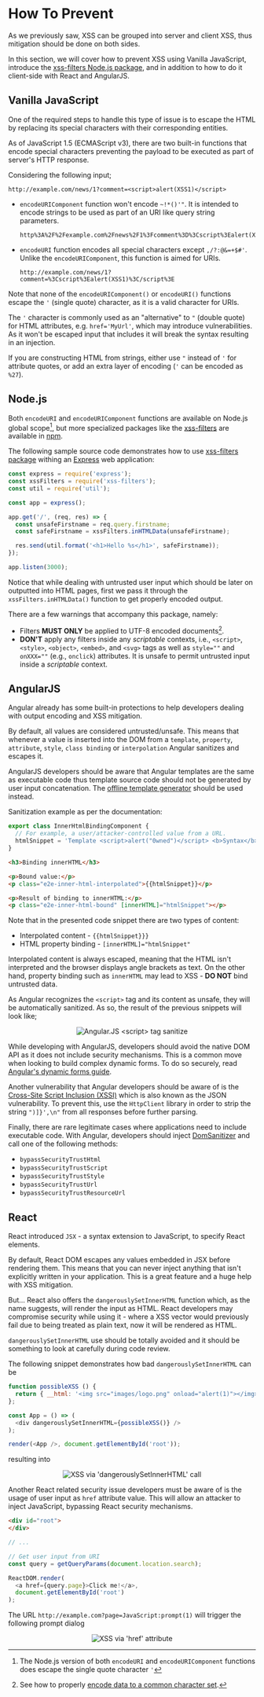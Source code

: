How To Prevent
==============

As we previously saw, XSS can be grouped into server and client XSS, thus
mitigation should be done on both sides.

In this section, we will cover how to prevent XSS using Vanilla JavaScript,
introduce the [xss-filters Node.js package][1], and in addition to how to do it
client-side with React and AngularJS.

## Vanilla JavaScript

One of the required steps to handle this type of issue is to escape the HTML by
replacing its special characters with their corresponding entities.

As of JavaScript 1.5 (ECMAScript v3), there are two built-in functions that
encode special characters preventing the payload to be executed as part of
server's HTTP response.

Considering the following input;

```
http://example.com/news/1?comment=<script>alert(XSS1)</script>
```

* `encodeURIComponent` function won't encode `~!*()'"`. It is intended to encode
  strings to be used as part of an URI like query string parameters.

  ```
  http%3A%2F%2Fexample.com%2Fnews%2F1%3Fcomment%3D%3Cscript%3Ealert(XSS1)%3C%2Fscript%3E
  ```

* `encodeURI`  function encodes all special characters except `,/?:@&=+$#'`.
  Unlike the `encodeURIComponent`, this function is aimed for URIs.

  ```
  http://example.com/news/1?comment=%3Cscript%3Ealert(XSS1)%3C/script%3E
  ```

Note that none of the `encodeURIComponent()` or `encodeURI()` functions
escape the `'` (single quote) character, as it is a valid character for URIs.

The `'` character is commonly used as an "alternative" to `"` (double quote) for
HTML attributes, e.g. `href='MyUrl'`, which may introduce vulnerabilities. As it
won't be escaped input that includes it will break the syntax resulting in an
injection.

If you are constructing HTML from strings, either use `"` instead of `'` for
attribute quotes, or add an extra layer of encoding (`'` can be encoded as
`%27`).

## Node.js

Both `encodeURI` and `encodeURIComponent` functions are available on Node.js
global scope[^1], but more specialized packages like the [xss-filters][1] are
available in [npm][2].

The following sample source code demonstrates how to use [xss-filters
package][1] withing an [Express][2] web application:

```javascript
const express = require('express');
const xssFilters = require('xss-filters');
const util = require('util');

const app = express();

app.get('/', (req, res) => {
  const unsafeFirstname = req.query.firstname;
  const safeFirstname = xssFilters.inHTMLData(unsafeFirstname);

  res.send(util.format('<h1>Hello %s</h1>', safeFirstname));
});

app.listen(3000);
```

Notice that while dealing with untrusted user input which should be later on
outputted into HTML pages, first we pass it through the `xssFilters.inHTMLData()`
function to get properly encoded output.

There are a few warnings that accompany this package, namely:

* Filters **MUST ONLY** be applied to UTF-8 encoded documents[^2].
* **DON'T** apply any filters inside any _scriptable_ contexts, i.e.,
  `<script>`, `<style>`, `<object>`, `<embed>`, and `<svg>` tags as well as
  `style=""` and `onXXX=""` (e.g., `onclick`) attributes. It is unsafe to permit
  untrusted input inside a _scriptable_ context.

## AngularJS

Angular already has some built-in protections to help developers dealing with
output encoding and XSS mitigation.

By default, all values are considered untrusted/unsafe. This means that whenever
a value is inserted into the DOM from a `template`, `property`, `attribute`,
`style`, `class binding` or `interpolation` Angular sanitizes and escapes it.

AngularJS developers should be aware that Angular templates are the same as
executable code thus template source code should not be generated by user
input concatenation. The [offline template generator][5] should be used instead.

Sanitization example as per the documentation:

```javascript
export class InnerHtmlBindingComponent {
  // For example, a user/attacker-controlled value from a URL.
  htmlSnippet = 'Template <script>alert("0wned")</script> <b>Syntax</b>';
}
```

```html
<h3>Binding innerHTML</h3>

<p>Bound value:</p>
<p class="e2e-inner-html-interpolated">{{htmlSnippet}}</p>

<p>Result of binding to innerHTML:</p>
<p class="e2e-inner-html-bound" [innerHTML]="htmlSnippet"></p>
```

Note that in the presented code snippet there are two types of content:

* Interpolated content - `{{htmlSnippet}}}`
* HTML property binding - `[innerHTML]="htmlSnippet"`

Interpolated content is always escaped, meaning that the HTML isn't interpreted
and the browser displays angle brackets as text. On the other hand, property
binding such as `innerHTML` may lead to XSS - **DO NOT** bind untrusted data.

As Angular recognizes the `<script>` tag and its content as unsafe, they will
be automatically sanitized. As so, the result of the previous snippets will look
like;

<div style="text-align: center">
<img alt="Angular.JS &lt;script&gt; tag sanitize" src="images/angular-xss.png" />
</div>

While developing with AngularJS, developers should avoid the native DOM API as
it does not include security mechanisms. This is a common move when looking to
build complex dynamic forms. To do so securely, read [Angular's dynamic forms
guide][6].

Another vulnerability that Angular developers should be aware of is the
[Cross-Site Script Inclusion (XSSI)][7] which is also known as the JSON
vulnerability. 
To prevent this, use the `HttpClient` library in order to strip the string
`")]}',\n"` from all responses before further parsing.

Finally, there are rare legitimate cases where applications need to include
executable code. With Angular, developers should inject [DomSanitizer][8] and
call one of the following methods:

* `bypassSecurityTrustHtml`
* `bypassSecurityTrustScript`
* `bypassSecurityTrustStyle`
* `bypassSecurityTrustUrl`
* `bypassSecurityTrustResourceUrl` 

## React

React introduced `JSX` - a syntax extension to JavaScript, to specify React
elements.

By default, React DOM escapes any values embedded in JSX before rendering them.
This means that you can never inject anything that isn't explicitly written in
your application. This is a great feature and a huge help with XSS mitigation.

But... React also offers the `dangerouslySetInnerHTML` function which, as the
name suggests, will render the input as HTML. React developers may compromise
security while using it - where a XSS vector would previously fail due to being
treated as plain text, now it will be rendered as HTML.

`dangerouslySetInnerHTML` use should be totally avoided and it should be
something to look at carefully during code review.

The following snippet demonstrates how bad `dangerouslySetInnerHTML` can be

```javascript
function possibleXSS () {
  return { __html: '<img src="images/logo.png" onload="alert(1)"></img>' };
};

const App = () => (
  <div dangerouslySetInnerHTML={possibleXSS()} />
);

render(<App />, document.getElementById('root'));
```

resulting into

<div style="text-align: center">
<img alt="XSS via 'dangerouslySetInnerHTML' call" src="images/react-xss.png" />
</div>

Another React related security issue developers must be aware of is the
usage of user input as `href` attribute value. This will allow an attacker
to inject JavaScript, bypassing React security mechanisms.

```html
<div id="root">
</div>
```

```JavaScript
// ...

// Get user input from URI
const query = getQueryParams(document.location.search);

ReactDOM.render(
  <a href={query.page}>Click me!</a>,
  document.getElementById('root')
);
```

The URL `http://example.com?page=JavaScript:prompt(1)` will trigger the
following prompt dialog

<div style="text-align: center">
<img alt="XSS via 'href' attribute" src="images/react-href.png" />
</div>

[^1]: The Node.js version of both `encodeURI` and `encodeURIComponent` functions does escape the single quote character `'`
[^2]: See how to properly [encode data to a common character set][4].

[1]: https://www.npmjs.com/package/xss-filters
[2]: https://www.npmjs.com/
[3]: https://expressjs.com/
[4]: ../input-validation/data-types/strings.md#encode-data-to-a-common-character-set
[5]: https://angular.io/guide/security#offline-template-compiler
[6]: https://angular.io/guide/dynamic-form
[7]: https://security.googleblog.com/2011/05/website-security-for-webmasters.html
[8]: https://angular.io/api/platform-browser/DomSanitizer
